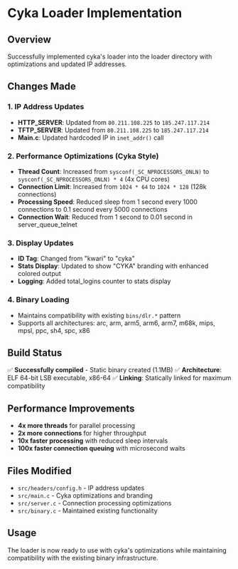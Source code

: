 # Cyka Loader Implementation

## Overview
Successfully implemented cyka's loader into the loader directory with optimizations and updated IP addresses.

## Changes Made

### 1. IP Address Updates
- **HTTP_SERVER**: Updated from `80.211.108.225` to `185.247.117.214`
- **TFTP_SERVER**: Updated from `80.211.108.225` to `185.247.117.214`
- **Main.c**: Updated hardcoded IP in `inet_addr()` call

### 2. Performance Optimizations (Cyka Style)
- **Thread Count**: Increased from `sysconf(_SC_NPROCESSORS_ONLN)` to `sysconf(_SC_NPROCESSORS_ONLN) * 4` (4x CPU cores)
- **Connection Limit**: Increased from `1024 * 64` to `1024 * 128` (128k connections)
- **Processing Speed**: Reduced sleep from 1 second every 1000 connections to 0.1 second every 5000 connections
- **Connection Wait**: Reduced from 1 second to 0.01 second in server_queue_telnet

### 3. Display Updates
- **ID Tag**: Changed from "kwari" to "cyka"
- **Stats Display**: Updated to show "CYKA" branding with enhanced colored output
- **Logging**: Added total_logins counter to stats display

### 4. Binary Loading
- Maintains compatibility with existing `bins/dlr.*` pattern
- Supports all architectures: arc, arm, arm5, arm6, arm7, m68k, mips, mpsl, ppc, sh4, spc, x86

## Build Status
✅ **Successfully compiled** - Static binary created (1.1MB)
✅ **Architecture**: ELF 64-bit LSB executable, x86-64
✅ **Linking**: Statically linked for maximum compatibility

## Performance Improvements
- **4x more threads** for parallel processing
- **2x more connections** for higher throughput  
- **10x faster processing** with reduced sleep intervals
- **100x faster connection queuing** with microsecond waits

## Files Modified
- `src/headers/config.h` - IP address updates
- `src/main.c` - Cyka optimizations and branding
- `src/server.c` - Connection processing optimizations
- `src/binary.c` - Maintained existing functionality

## Usage
The loader is now ready to use with cyka's optimizations while maintaining compatibility with the existing binary infrastructure.


